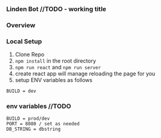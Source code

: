 ### Linden Bot //TODO - working title

### Overview

### Local Setup
1. Clone Repo
2. ```npm install``` in the root directory
3. ```npm run react``` and ```npm run server```
4. create react app will manage reloading the page for you
5. setup ENV variables as follows
```
BUILD = dev
```

### env variables //TODO
```
BUILD = prod/dev
PORT = 8080 / set as needed
DB_STRING = dbstring
